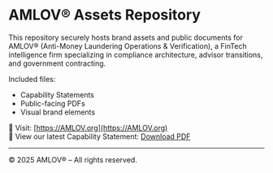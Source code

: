 # AMLOV® Assets Repository

This repository securely hosts brand assets and public documents for AMLOV® (Anti-Money Laundering Operations & Verification), a FinTech intelligence firm specializing in compliance architecture, advisor transitions, and government contracting.

Included files:
- Capability Statements
- Public-facing PDFs
- Visual brand elements

🔗 Visit: [https://AMLOV.org](https://AMLOV.org)  
📎 View our latest Capability Statement: [Download PDF](https://amlov-fintech.github.io/amlov-assets/AMLOV_Capability_Statement_2025_Sealed)

---

© 2025 AMLOV® – All rights reserved.
